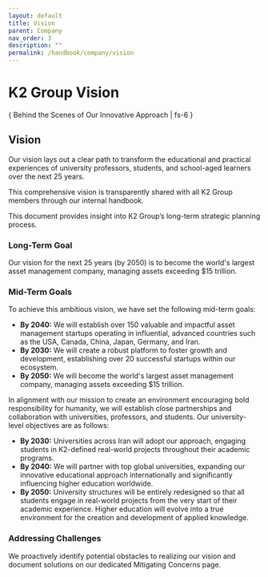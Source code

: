 ```yaml
---
layout: default
title: Vision
parent: Company
nav_order: 3
description: ""
permalink: /handbook/company/vision
---
```


# K2 Group Vision
{ Behind the Scenes of Our Innovative Approach | fs-6 }

## Vision
Our vision lays out a clear path to transform the educational and practical experiences of university professors, students, and school-aged learners over the next 25 years.

This comprehensive vision is transparently shared with all K2 Group members through our internal handbook.

This document provides insight into K2 Group’s long-term strategic planning process.

### Long-Term Goal
Our vision for the next 25 years (by 2050) is to become the world's largest asset management company, managing assets exceeding \$15 trillion.

### Mid-Term Goals
To achieve this ambitious vision, we have set the following mid-term goals:

- **By 2040:** We will establish over 150 valuable and impactful asset management startups operating in influential, advanced countries such as the USA, Canada, China, Japan, Germany, and Iran.
- **By 2030:** We will create a robust platform to foster growth and development, establishing over 20 successful startups within our ecosystem.
- **By 2050:** We will become the world's largest asset management company, managing assets exceeding \$15 trillion.

In alignment with our mission to create an environment encouraging bold responsibility for humanity, we will establish close partnerships and collaboration with universities, professors, and students. Our university-level objectives are as follows:

- **By 2030:** Universities across Iran will adopt our approach, engaging students in K2-defined real-world projects throughout their academic programs.
- **By 2040:** We will partner with top global universities, expanding our innovative educational approach internationally and significantly influencing higher education worldwide.
- **By 2050:** University structures will be entirely redesigned so that all students engage in real-world projects from the very start of their academic experience. Higher education will evolve into a true environment for the creation and development of applied knowledge.

### Addressing Challenges
We proactively identify potential obstacles to realizing our vision and document solutions on our dedicated Mitigating Concerns page.

